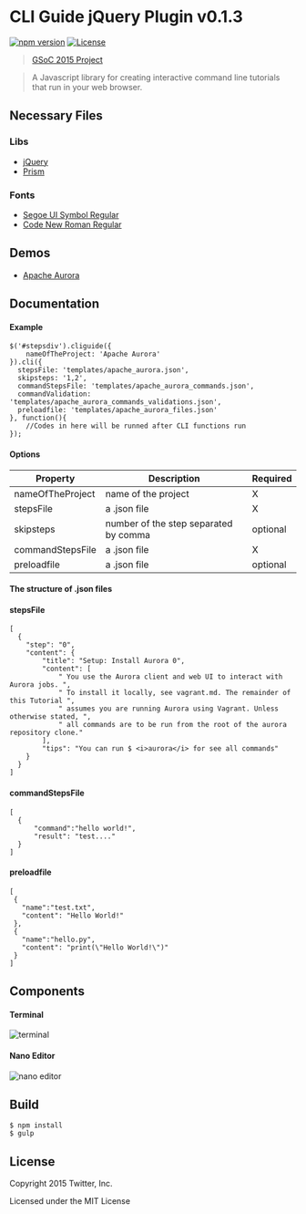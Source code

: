 # CLI Guide jQuery Plugin v0.1.3

[![npm version](http://marti1125.webfactional.com/npm.svg)](https://www.npmjs.com/package/cli-guide.js)
[![License](http://img.shields.io/badge/license-MIT-blue.svg)](https://raw.githubusercontent.com/twitter/cli-guide.js/master/LICENSE)

> [GSoC 2015 Project](http://www.google-melange.com/gsoc/project/details/google/gsoc2015/marti1125/5757334940811264)

> A Javascript library for creating interactive command line tutorials that run in your web browser.

Necessary Files
-----------------

### Libs

* [jQuery](https://jquery.com/download/)
* [Prism](http://prismjs.com/download.html)

### Fonts

* [Segoe UI Symbol Regular](http://openfontlibrary.org/en/font/segoe-ui-symbol)
* [Code New Roman Regular](http://openfontlibrary.org/en/font/code-new-roman)


Demos
-----

* [Apache Aurora](http://twitter.github.io/cli-guide.js/demo/aurora.html)


Documentation
-------------

#### Example

    $('#stepsdiv').cliguide({
        nameOfTheProject: 'Apache Aurora'
    }).cli({
      stepsFile: 'templates/apache_aurora.json',
      skipsteps: '1,2',
      commandStepsFile: 'templates/apache_aurora_commands.json',
      commandValidation: 'templates/apache_aurora_commands_validations.json',
      preloadfile: 'templates/apache_aurora_files.json'
    }, function(){
        //Codes in here will be runned after CLI functions run
    });

#### Options

| Property | Description | Required |
|---|---|---|
| nameOfTheProject | name of the project | X |
| stepsFile        | a .json file | X |
| skipsteps | number of the step separated by comma | optional |
| commandStepsFile | a .json file | X |
| preloadfile | a .json file | optional |

#### The structure of .json files

#### stepsFile

    [
      {
        "step": "0",
        "content": {
            "title": "Setup: Install Aurora 0",
            "content": [
                " You use the Aurora client and web UI to interact with Aurora jobs. ",
                " To install it locally, see vagrant.md. The remainder of this Tutorial ",
                " assumes you are running Aurora using Vagrant. Unless otherwise stated, ",
                " all commands are to be run from the root of the aurora repository clone."
            ],
            "tips": "You can run $ <i>aurora</i> for see all commands"
        }
      }
    ]

#### commandStepsFile

    [
      {
    	  "command":"hello world!",
    	  "result": "test...."
      }
    ]

#### preloadfile

    [
     {
       "name":"test.txt",
       "content": "Hello World!"
     },
     {
       "name":"hello.py",
       "content": "print(\"Hello World!\")"
     }
    ]

Components
-------------

#### Terminal

![terminal](https://raw.github.com/twitter/cli-guide.js/master/terminal.gif)

#### Nano Editor

![nano editor](https://raw.github.com/twitter/cli-guide.js/master/nano.gif)

Build
-------------
    $ npm install
    $ gulp


License
-------

Copyright 2015 Twitter, Inc.

Licensed under the MIT License
